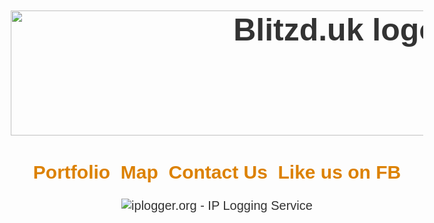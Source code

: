 <html>
<head>
<title>BLITZD.UK</title>
<style>
body { text-align: center; padding: 150px; }
h1 { font-size: 50px; }
body { font: 20px Helvetica, sans-serif; color: #333; }
article { display: block; text-align: left; width: 650px; margin: 0 auto; }
a { color: #dc8100; text-decoration: none; }
a:hover { color: #333; text-decoration: none; }
</style>
</head>
<body>
<article> </article>
<h1><img style="width: 1024px; height: 200px;" alt="Blitzd.uk logo"
src="http://i64.tinypic.com/2gsjz0p.jpg"></h1>
<div>
<h2><a href="https://blitzduk.tumblr.com/">Portfolio</a>&nbsp; <a
href="https://www.google.com/maps/d/viewer?mid=1TM4wgZR8o2BOMg4C2Ht3ayOMYIs&amp;ll=53.47656600234123%2C-2.24911924768071&amp;z=16">Map&nbsp;
</a><a href="http://m.me/blitzdmedia">Contact Us</a>&nbsp; <a
href="http://fb.me/blitzdmedia">Like us on FB</a><br>
</h2>
<img src="https://iplogger.org/1OYYk"
alt="iplogger.org - IP Logging Service" border="0"> </div>
</body>
</html>
